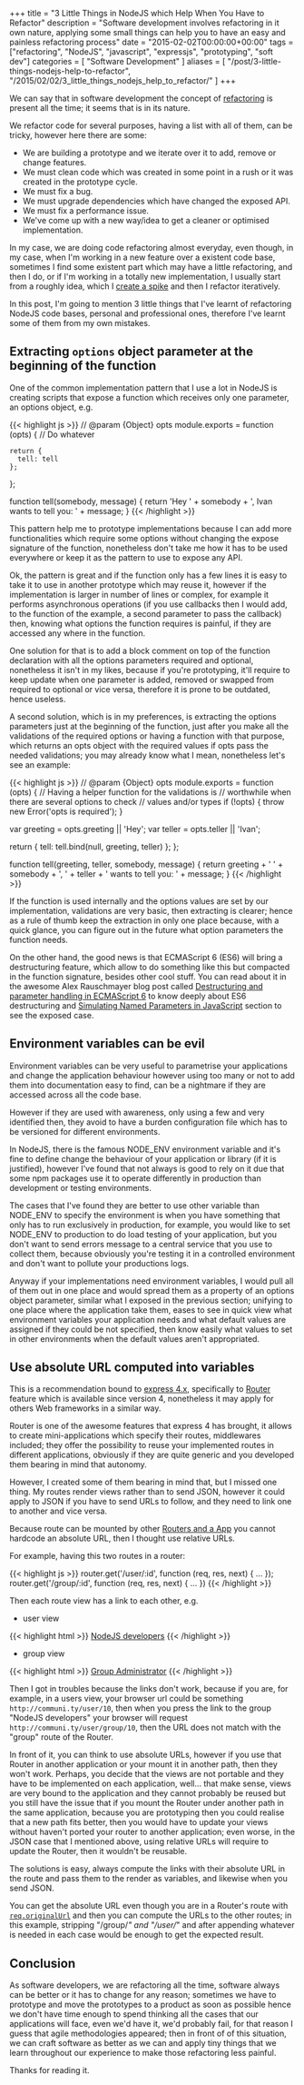 +++
title = "3 Little Things in NodeJS which Help When You Have to Refactor"
description = "Software development involves refactoring in it own nature, applying some small things can help you to have an easy and painless refactoring process"
date = "2015-02-02T00:00:00+00:00"
tags = ["refactoring", "NodeJS", "javascript", "expressjs", "prototyping", "soft dev"]
categories = [
  "Software Development"
]
aliases = [
  "/post/3-little-things-nodejs-help-to-refactor",
  "/2015/02/02/3_little_things_nodejs_help_to_refactor/"
]
+++

We can say that in software development the concept of <a href="http://martinfowler.com/books/refactoring.html" target="_blank">refactoring</a> is present all the time; it seems that is in its nature.

We refactor code for several purposes, having a list with all of them, can be tricky, however here there are some:

* We are building a prototype and we iterate over it to add, remove or change features.
* We must clean code which was created in some point in a rush or it was created in the prototype cycle.
* We must fix a bug.
* We must upgrade dependencies which have changed the exposed API.
* We must fix a performance issue.
* We've come up with a new way/idea to get a cleaner or optimised implementation.

In my case, we are doing code refactoring almost everyday, even though, in my case, when I'm working in a new feature over a existent code base, sometimes I find some existent part which may have a little refactoring, and then I do, or if I'm working in a totally new implementation, I usually start from a roughly idea, which I <a href="http://www.extremeprogramming.org/rules/spike.html" target="_blank">create a spike</a> and then I refactor iteratively.

In this post, I'm going to mention 3 little things that I've learnt of refactoring NodeJS code bases, personal and professional ones, therefore I've learnt some of them from my own mistakes.


## Extracting `options` object parameter at the beginning of the function

One of the common implementation pattern that I use a lot in NodeJS is creating scripts that expose a function which receives only one parameter, an options object, e.g.

{{< highlight js >}}
  // @param {Object} opts
  module.exports = function (opts) {
    // Do whatever

    return {
      tell: tell
    };
  };

  function tell(somebody, message) {
    return 'Hey ' + somebody + ', Ivan wants to tell you: ' + message;
  }
{{< /highlight >}}

This pattern help me to prototype implementations because I can add more functionalities which require some options without changing the expose signature of the function, nonetheless don't take me how it has to be used everywhere or keep it as the pattern to use to expose any API.

Ok, the pattern is great and if the function only has a few lines it is easy to take it to use in another prototype which may reuse it, however if the implementation is larger in number of lines or complex, for example it performs asynchronous operations (if you use callbacks then I would add, to the function of the example, a second parameter to pass the callback) then, knowing what options the function requires is painful, if they are accessed any where in the function.

One solution for that is to add a block comment on top of the function declaration with all the options parameters required and optional, nonetheless it isn't in my likes, because if you're prototyping, it'll require to keep update when one parameter is added, removed or swapped from required to optional or vice versa, therefore it is prone to be outdated, hence useless.

A second solution, which is in my preferences, is extracting the options parameters just at the beginning of the function, just after you make all the validations of the required options or having a function with that purpose, which returns an opts object with the required values if opts pass the needed validations; you may already know what I mean, nonetheless let's see an example:

{{< highlight js >}}
// @param {Object} opts
module.exports = function (opts) {
  // Having a helper function for the validations is
  // worthwhile when there are several options to check
  // values and/or types
  if (!opts) {
    throw new Error('opts is required');
  }

  var greeting = opts.greeting || 'Hey';
  var teller = opts.teller || 'Ivan';

  return {
    tell: tell.bind(null, greeting, teller)
  };
};

function tell(greeting, teller, somebody, message) {
  return greeting + ' ' + somebody + ', ' + teller + ' wants to tell you: ' + message;
}
{{< /highlight >}}

If the function is used internally and the options values are set by our implementation, validations are very basic, then extracting is clearer; hence as a rule of thumb keep the extraction in only one place because, with a quick glance, you can figure out in the future what option parameters the function needs.

On the other hand, the good news is that ECMAScript 6 (ES6) will bring a destructuring feature, which allow to do something like this but compacted in the function signature, besides other cool stuff. You can read about it in the awesome Alex Rauschmayer blog post called <a href="http://www.2ality.com/2015/01/es6-destructuring.html" target="_blank">Destructuring and parameter handling in ECMAScript 6</a> to know deeply about ES6 destructuring and <a href="http://www.2ality.com/2015/01/es6-destructuring.html#simulating_named_parameters_in_javascript" href="_blank">Simulating Named Parameters in JavaScript</a> section to see the exposed case.


## Environment variables can be evil

Environment variables can be very useful to parametrise your applications and change the application behaviour however using too many or not to add them into documentation easy to find, can be a nightmare if they are accessed across all the code base.

However if they are used with awareness, only using a few and very identified then, they avoid to have a burden configuration file which has to be versioned for different environments.

In NodeJS, there is the famous NODE_ENV environment variable and it's fine to define change the behaviour of your application or library (if it is justified), however I've found that not always is good to rely on it due that some npm packages use it to operate differently in production than development or testing environments.

The cases that I've found they are better to use other variable than NODE_ENV to specify the environment is when you have something that only has to run exclusively in production, for example, you  would like to set NODE_ENV to production to do load testing of your application, but you don't want to send errors message to a central service that you use to collect them, because obviously you're testing it in a controlled environment and don't want to pollute your productions logs.

Anyway if your implementations need environment variables, I would pull all of them out in one place and would spread them as a property of an options object parameter, similar what I exposed in the previous section; unifying to one place where the application take them, eases to see in quick view what environment variables your application needs and what default values are assigned if they could be not specified, then know easily what values to set in other environments when the default values aren't appropriated.


## Use absolute URL computed into variables

This is a recommendation bound to <a href="http://expressjs.com/4x/api.html" target="_blank">express 4.x</a>, specifically to <a href="http://expressjs.com/4x/api.html#router" target="_blank">Router</a> feature which is available since version 4, nonetheless it may apply for others Web frameworks in a similar way.

Router is one of the awesome features that express 4 has brought, it allows to create mini-applications which specify their routes, middlewares included; they offer the possibility to reuse your implemented routes in different applications, obviously if they are quite generic and you developed them bearing in mind that autonomy.

However, I created some of them bearing in mind that, but I missed one thing. My routes render views rather than to send JSON, however it could apply to JSON if you have to send URLs to follow, and they need to link one to another and vice versa.

Because route can be mounted by other <a href="http://expressjs.com/4x/api.html#app.use" target="_blank">Routers and a App</a> you cannot hardcode an absolute URL, then I thought use relative URLs.

For example, having this two routes in a router:

{{< highlight js >}}
  router.get('/user/:id', function (req, res, next) { ... });
  router.get('/group/:id', function (req, res, next) { ... })
{{< /highlight >}}

Then each route view has a link to each other, e.g.

* user view

{{< highlight html >}}
  <a href="group/10">NodeJS developers</a>
{{< /highlight >}}

* group view

{{< highlight html >}}
  <a href="user/0">Group Administrator</a>
{{< /highlight >}}

Then I got in troubles because the links don't work, because if you are, for example, in a users view, your browser url could be something `http://communi.ty/user/10`, then when you press the link to the group "NodeJS developers" your browser will request `http://communi.ty/user/group/10`, then the URL does not match with the "group" route of the Router.

In front of it, you can think to use absolute URLs, however if you use that Router in another application or your mount it in another path, then they won't work. Perhaps, you decide that the views are not portable and they have to be implemented on each application, well... that make sense, views are very bound to the application and they cannot probably be reused but you still have the issue that if you mount the Router under another path in the same application, because you are prototyping then you could realise that a new path fits better, then you would have to update your views without haven't ported your router to another application; even worse, in the JSON case that I mentioned above, using relative URLs will require to update the Router, then it wouldn't be reusable.

The solutions is easy, always compute the links with their absolute URL in the route and pass them to the render as variables, and likewise when you send JSON.

You can get the absolute URL even though you are in a Router's route with <a href="http://expressjs.com/4x/api.html#req.originalUrl" target="_blank">`req.originalUrl`</a> and then you can compute the URLs to the other routes; in this example, stripping "/group/*" and "/user/*" and after appending whatever is needed in each case would be enough to get the expected result.


## Conclusion

As software developers, we are refactoring all the time, software always can be better or it has to change for any reason; sometimes we have to prototype and move the prototypes to a product as soon as possible hence we don't have time enough to spend thinking all the cases that our applications will face, even we'd have it, we'd probably fail, for that reason I guess that agile methodologies appeared; then in front of of this situation, we can craft software as better as we can and apply tiny things that we learn throughout our experience to make those refactoring less painful.

Thanks for reading it.

